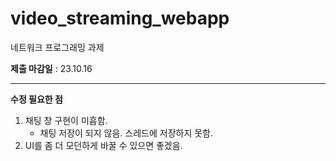 # video_streaming_webapp
네트워크 프로그래밍 과제

**제출 마감일** : 23.10.16  

---

**수정 필요한 점**
1. 채팅 창 구현이 미흡함.
   - 채팅 저장이 되지 않음. 스레드에 저장하지 못함.
2. UI를 좀 더 모던하게 바꿀 수 있으면 좋겠음.
